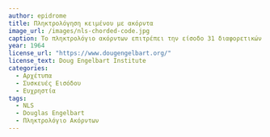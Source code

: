 ```yaml
---
author: epidrome
title: Πληκτρολόγηση κειμένου με ακόρντα 
image_url: /images/nls-chorded-code.jpg
caption: Το πληκτρολόγιο ακόρντων επιτρέπει την είσοδο 31 διαφορετικών κωδικών που καλύπουν όλο το λατινικό αλφάβητο ή μπορούν να αντιστοιχούν σε τροπικές κεντολές. Σε συνδυασμό με μια αποδοτική συσκευής επιλογής στόχων στην οθόνη όπως το ποντίκι με επιπλέον πλήκτρα για εντολές, δεν υπάρχει ανάγκη για το παραδοσιακό πληκτρολόγιο, ειδικά για την συχνή διεργασία της απλής επεξεργασίας έτοιμου κειμένου. Το σύστημα NLS είναι δύσκολο στην χρήση γιατί η ευχρηστία δεν προσφέρει κάποιο πλεονέκτημα σε ειδικούς που έχουν τακτική πρόσβαση και ασχολούνται με δύσκολα και ασαφή προβλήματα.
year: 1964 
license_url: "https://www.dougengelbart.org/"
license_text: Doug Engelbart Institute 
categories:
  - Αρχέτυπα 
  - Συσκευές Εισόδου 
  - Ευχρηστία
tags:
  - NLS 
  - Douglas Engelbart
  - Πληκτρολόγιο Ακόρντων
---
```

